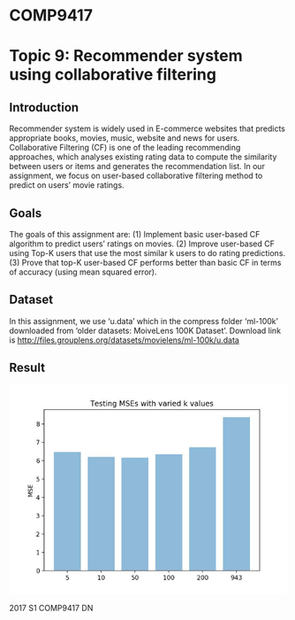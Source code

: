 # COMP9417

Topic 9: Recommender system using collaborative filtering 
=====
Introduction
-----
Recommender system is widely used in E-commerce websites that predicts appropriate books, movies, music, website and news for users. Collaborative Filtering (CF) is one of the leading recommending approaches, which analyses existing rating data to compute the similarity between users or items and generates the recommendation list. In our assignment, we focus on user-based collaborative filtering method to predict on users’ movie ratings.

Goals
-----
The goals of this assignment are:
(1) Implement basic user-based CF algorithm to predict users’ ratings on movies.
(2) Improve user-based CF using Top-K users that use the most similar k users to do rating predictions.
(3) Prove that top-K user-based CF performs better than basic CF in terms of accuracy (using mean squared error).

Dataset
-----
In this assignment, we use ‘u.data’ which in the compress folder ‘ml-100k’ downloaded from ‘older datasets: MoiveLens 100K Dataset’. Download link is http://files.grouplens.org/datasets/movielens/ml-100k/u.data <br>

Result
-----
![](https://github.com/BriseKael/COMP9417/blob/master/MSEs%20based%20on%20different%20K%20values.jpeg)

2017 S1 COMP9417 DN
